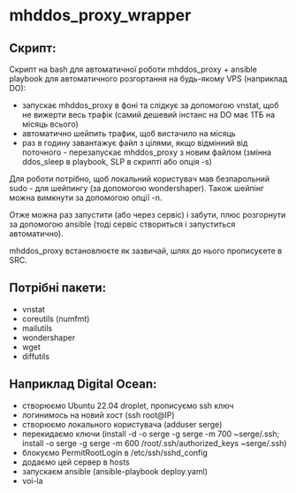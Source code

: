 # mhddos_proxy_wrapper

## Скрипт:

Скрипт на bash для автоматичної роботи mhddos_proxy + ansible playbook для автоматичного розгортання на будь-якому VPS (наприклад DO):
- запускає mhddos_proxy в фоні та слідкує за допомогою vnstat, щоб не вижерти весь трафік (самий дешевий інстанс на DO має 1ТБ на місяць всього)
- автоматично шейпить трафик, щоб вистачило на місяць
- раз в годину завантажує файл з цілями, якщо відмінний від поточного - перезапускає mhddos_proxy з новим файлом (змінна ddos_sleep в playbook, SLP в скрипті або опція -s)

Для роботи потрібно, щоб локальний користувач мав безпарольний sudo - для шейпингу (за допомогою wondershaper).
Також шейпінг можна вимкнути за допомогою опції -n.

Отже можна раз запустити (або через сервіс) і забути, плюс розгорнути за допомогою ansible (тоді сервіс створиться і запуститься автоматично).

mhddos_proxy встановлюєте як зазвичай, шлях до нього прописуєете в SRC.

## Потрібні пакети:

- vnstat
- coreutils (numfmt)
- mailutils
- wondershaper
- wget
- diffutils

## Наприклад Digital Ocean:
- створюємо Ubuntu 22.04 droplet, прописуємо ssh ключ
- логинимось на новий хост (ssh root@IP)
- створюємо локального користувача (adduser serge)
- перекидаємо ключи (install -d -o serge -g serge -m 700 ~serge/.ssh; install -o serge -g serge -m 600 /root/.ssh/authorized_keys ~serge/.ssh)
- блокуємо PermitRootLogin в /etc/ssh/sshd_config
- додаємо цей сервер в hosts
- запускаєм ansible (ansible-playbook deploy.yaml)
- voi-la
